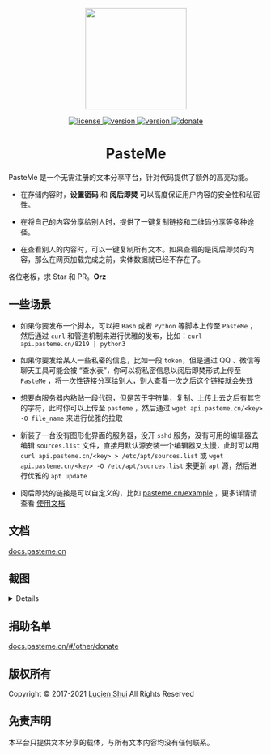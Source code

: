 <p align="center">
  <img src="https://cdn.jsdelivr.net/gh/PasteUs/CDN@0.0.12/screenshot/pasteme/duck.png" alt="" width=200>
</p>
<p align="center">
  <a href="./LICENSE">
    <img src="https://img.shields.io/eclipse-marketplace/l/notepad4e.svg" alt="license">
  <a href="https://github.com/PasteUs/PasteMeFrontend/releases/tag/release-v3.2.6">
    <img src="https://img.shields.io/badge/Frontend-3.2.6-brightgreen.svg" alt="version">
  </a>
  <a href="https://github.com/PasteUs/PasteMeGoBackend/releases/tag/release-v3.3.2">
    <img src="https://img.shields.io/badge/GoBackend-3.3.2-lightblue.svg" alt="version">
  </a>
  <a href="#谢谢老板">
    <img src="https://img.shields.io/badge/%24-donate-ff69b4.svg" alt="donate">
  </a>
</p>
<div align="center">
  <h1>PasteMe</h1>
</div>

PasteMe 是一个无需注册的文本分享平台，针对代码提供了额外的高亮功能。

+ 在存储内容时，**设置密码** 和 **阅后即焚** 可以高度保证用户内容的安全性和私密性。

+ 在将自己的内容分享给别人时，提供了一键复制链接和二维码分享等多种途径。

+ 在查看别人的内容时，可以一键复制所有文本。如果查看的是阅后即焚的内容，那么在网页加载完成之前，实体数据就已经不存在了。

各位老板，求 Star 和 PR。**Orz**

## 一些场景

+ 如果你要发布一个脚本，可以把 `Bash` 或者 `Python` 等脚本上传至 `PasteMe` ，然后通过 `curl` 和管道机制来进行优雅的发布，比如：`curl api.pasteme.cn/8219 | python3`

+ 如果你要发给某人一些私密的信息，比如一段 `token`，但是通过 QQ 、微信等聊天工具可能会被 “查水表”，你可以将私密信息以阅后即焚形式上传至 `PasteMe` ，将一次性链接分享给别人，别人查看一次之后这个链接就会失效

+ 想要向服务器内粘贴一段代码，但是苦于字符集，复制、上传上去之后有其它的字符，此时你可以上传至 `pasteme` ，然后通过 `wget api.pasteme.cn/<key> -O file_name` 来进行优雅的拉取

+ 新装了一台没有图形化界面的服务器，没开 `sshd` 服务，没有可用的编辑器去编辑 `sources.list` 文件，直接用默认源安装一个编辑器又太慢，此时可以用 `curl api.pasteme.cn/<key> > /etc/apt/sources.list` 或 `wget api.pasteme.cn/<key> -O /etc/apt/sources.list` 来更新 `apt` 源，然后进行优雅的 `apt update`

+ 阅后即焚的链接是可以自定义的，比如 [pasteme.cn/example](https://pasteme.cn/example) ，更多详情请查看 [使用文档](https://docs.pasteme.cn/#/documentation)

## 文档

[docs.pasteme.cn][pasteme_docs]

## 截图

<details>

![homePage](https://cdn.jsdelivr.net/gh/PasteUs/CDN@0.0.12/screenshot/pasteme/home.png)

![read_once](https://cdn.jsdelivr.net/gh/PasteUs/CDN@0.0.12/screenshot/pasteme/read_once.png)

![success](https://cdn.jsdelivr.net/gh/PasteUs/CDN@0.0.12/screenshot/pasteme/success.png)

![qrcode](https://cdn.jsdelivr.net/gh/PasteUs/CDN@0.0.12/screenshot/pasteme/qrcode.png)

![markdown_parsed](https://cdn.jsdelivr.net/gh/PasteUs/CDN@0.0.12/screenshot/pasteme/markdown_parsed.png)

![markdown_source](https://cdn.jsdelivr.net/gh/PasteUs/CDN@0.0.12/screenshot/pasteme/markdown_source.png)

</details>

## 捐助名单

[docs.pasteme.cn/#/other/donate](https://docs.pasteme.cn/#/other/donate)

## 版权所有

Copyright &copy; 2017-2021 [Lucien Shui](http://www.lucien.ink) All Rights Reserved

## 免责声明

本平台只提供文本分享的载体，与所有文本内容均没有任何联系。

[pasteme_docs]: https://docs.pasteme.cn
